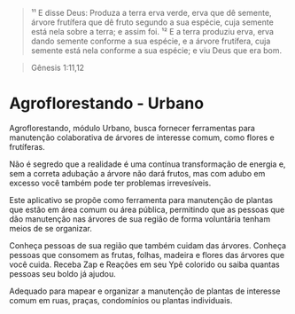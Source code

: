 > ¹¹ E disse Deus: Produza a terra erva verde, erva que dê semente, árvore frutífera que dê fruto segundo a sua espécie, cuja semente está nela sobre a terra; e assim foi.
> ¹² E a terra produziu erva, erva dando semente conforme a sua espécie, e a árvore frutífera, cuja semente está nela conforme a sua espécie; e viu Deus que era bom. 

> Gênesis 1:11,12

# Agroflorestando - Urbano

Agroflorestando, módulo Urbano, busca fornecer ferramentas para manutenção colaborativa de árvores de interesse comum, como flores e frutíferas.

Não é segredo que a realidade é uma contínua transformação de energia e, sem a correta adubação a árvore não dará frutos, mas com adubo em excesso você também pode ter problemas irrevesíveis.

Este aplicativo se propõe como ferramenta para manutenção de plantas que estão em área comum ou área pública, permitindo que as pessoas que dão manutenção nas árvores de sua região de forma voluntária tenham meios de se organizar.

Conheça pessoas de sua região que também cuidam das árvores. Conheça pessoas que consomem as frutas, folhas, madeira e flores das árvores que você cuida. Receba Zap e Reações em seu Ypê colorido ou saiba quantas pessoas seu boldo já ajudou.

Adequado para mapear e organizar a manutenção de plantas de interesse comum em ruas, praças, condomínios ou plantas individuais.
